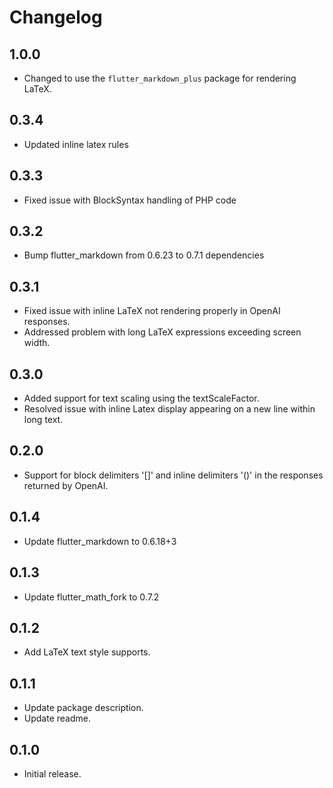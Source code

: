 # Changelog

## 1.0.0

- Changed to use the `flutter_markdown_plus` package for rendering LaTeX.

## 0.3.4

- Updated inline latex rules

## 0.3.3

- Fixed issue with BlockSyntax handling of PHP code

## 0.3.2

- Bump flutter_markdown from 0.6.23 to 0.7.1 dependencies

## 0.3.1

- Fixed issue with inline LaTeX not rendering properly in OpenAI responses.
- Addressed problem with long LaTeX expressions exceeding screen width.

## 0.3.0

- Added support for text scaling using the textScaleFactor.
- Resolved issue with inline Latex display appearing on a new line within long text.

## 0.2.0

- Support for block delimiters '[]' and inline delimiters '()' in the responses returned by OpenAI.

## 0.1.4

- Update flutter_markdown to 0.6.18+3

## 0.1.3

- Update flutter_math_fork to 0.7.2

## 0.1.2

- Add LaTeX text style supports.

## 0.1.1

- Update package description.
- Update readme.

## 0.1.0

- Initial release.
